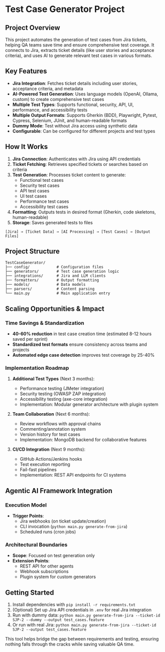 # Test Case Generator Project

## Project Overview
This project automates the generation of test cases from Jira tickets, helping QA teams save time and ensure comprehensive test coverage. It connects to Jira, extracts ticket details (like user stories and acceptance criteria), and uses AI to generate relevant test cases in various formats.

## Key Features
- **Jira Integration**: Fetches ticket details including user stories, acceptance criteria, and metadata
- **AI-Powered Test Generation**: Uses language models (OpenAI, Ollama, custom) to create comprehensive test cases
- **Multiple Test Types**: Supports functional, security, API, UI, performance, and accessibility tests
- **Multiple Output Formats**: Supports Gherkin (BDD), Playwright, Pytest, Cypress, Selenium, JUnit, and human-readable formats
- **Dummy Mode**: Test without Jira access using synthetic data
- **Configurable**: Can be configured for different projects and test types

## How It Works
1. **Jira Connection**: Authenticates with Jira using API credentials
2. **Ticket Fetching**: Retrieves specified tickets or searches based on criteria
3. **Test Generation**: Processes ticket content to generate:
   - Functional test cases
   - Security test cases
   - API test cases
   - UI test cases
   - Performance test cases
   - Accessibility test cases
4. **Formatting**: Outputs tests in desired format (Gherkin, code skeletons, human-readable)
5. **Storage**: Saves generated tests to files

```
[Jira] → [Ticket Data] → [AI Processing] → [Test Cases] → [Output Files]
```

## Project Structure
```
TestCaseGenerator/
├── config/            # Configuration files
├── generators/        # Test case generation logic
├── integrations/      # Jira and LLM clients
├── formatters/        # Output formatting
├── models/            # Data models
├── parsers/           # Content parsing
└── main.py            # Main application entry
```

## Scaling Opportunities & Impact

### Time Savings & Standardization
- **40-60% reduction** in test case creation time (estimated 8-12 hours saved per sprint)
- **Standardized test formats** ensure consistency across teams and projects
- **Automated edge case detection** improves test coverage by 25-40%

### Implementation Roadmap
1. **Additional Test Types** (Next 3 months):
   - Performance testing (JMeter integration)
   - Security testing (OWASP ZAP integration)
   - Accessibility testing (axe-core integration)
   - Implementation: Modular generator architecture with plugin system

2. **Team Collaboration** (Next 6 months):
   - Review workflows with approval chains
   - Commenting/annotation system
   - Version history for test cases
   - Implementation: MongoDB backend for collaborative features

3. **CI/CD Integration** (Next 9 months):
   - GitHub Actions/Jenkins hooks
   - Test execution reporting
   - Fail-fast pipelines
   - Implementation: REST API endpoints for CI systems

## Agentic AI Framework Integration

### Execution Model
- **Trigger Points**:
  - Jira webhooks (on ticket update/creation)
  - CLI invocation (`python main.py generate-from-jira`)
  - Scheduled runs (cron jobs)


### Architectural Boundaries
- **Scope**: Focused on test generation only
- **Extension Points**:
  - REST API for other agents
  - Webhook subscriptions
  - Plugin system for custom generators

## Getting Started
1. Install dependencies with `pip install -r requirements.txt`
2. (Optional) Set up Jira API credentials in `.env` for real Jira integration
3. Run with dummy data: `python main.py generate-from-jira --ticket-id SJP-2 --dummy --output test_cases.feature`
4. Or run with real Jira: `python main.py generate-from-jira --ticket-id SJP-2 --output test_cases.feature`

This tool helps bridge the gap between requirements and testing, ensuring nothing falls through the cracks while saving valuable QA time.